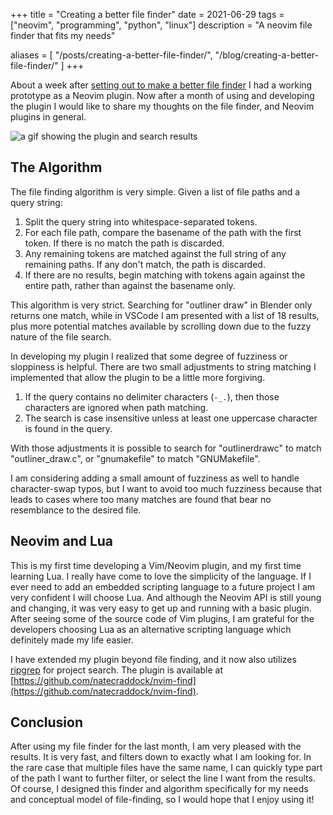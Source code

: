+++
title = "Creating a better file finder"
date = 2021-06-29
tags = ["neovim", "programming", "python", "linux"]
description = "A neovim file finder that fits my needs"

aliases = [
  "/posts/creating-a-better-file-finder/",
  "/blog/creating-a-better-file-finder/"
]
+++

About a week after [setting out to make a better file finder](/posts/in-search-of-a-better-finder/)
I had a working prototype as a Neovim plugin. Now after a month of using and developing the plugin I would like to
share my thoughts on the file finder, and Neovim plugins in general.

![a gif showing the plugin and search results](/images/nvim-find.gif)

## The Algorithm

The file finding algorithm is very simple. Given a list of file paths and a query string:

1. Split the query string into whitespace-separated tokens.
2. For each file path, compare the basename of the path with the first token.
   If there is no match the path is discarded.
3. Any remaining tokens are matched against the full string of any remaining paths. If any
   don't match, the path is discarded.
4. If there are no results, begin matching with tokens again against the entire path,
   rather than against the basename only.

This algorithm is very strict. Searching for "outliner draw" in Blender only returns one
match, while in VSCode I am presented with a list of 18 results, plus more potential matches
available by scrolling down due to the fuzzy nature of the file search.

In developing my plugin I realized that some degree of fuzziness or sloppiness is helpful.
There are two small adjustments to string matching I implemented that allow the plugin to
be a little more forgiving.

1. If the query contains no delimiter characters (`-_.`), then those characters are ignored
   when path matching.
2. The search is case insensitive unless at least one uppercase character is found in the query.

With those adjustments it is possible to search for "outlinerdrawc" to match "outliner_draw.c",
or "gnumakefile" to match "GNUMakefile".

I am considering adding a small amount of fuzziness as well to handle character-swap typos, but
I want to avoid too much fuzziness because that leads to cases where too many matches are found
that bear no resemblance to the desired file.

## Neovim and Lua

This is my first time developing a Vim/Neovim plugin, and my first time learning Lua. I really have
come to love the simplicity of the language. If I ever need to add an embedded scripting language
to a future project I am very confident I will choose Lua. And although the Neovim API is still
young and changing, it was very easy to get up and running with a basic plugin. After seeing some
of the source code of Vim plugins, I am grateful for the developers choosing Lua as an alternative
scripting language which definitely made my life easier.

I have extended my plugin beyond file finding, and it now also utilizes [ripgrep](https://github.com/BurntSushi/ripgrep)
for project search. The plugin is available at [https://github.com/natecraddock/nvim-find](https://github.com/natecraddock/nvim-find).

## Conclusion

After using my file finder for the last month, I am very pleased with the results. It is very fast,
and filters down to exactly what I am looking for. In the rare case that multiple files have the same
name, I can quickly type part of the path I want to further filter, or select the line I want from the
results. Of course, I designed this finder and algorithm specifically for my needs and conceptual
model of file-finding, so I would hope that I enjoy using it!
